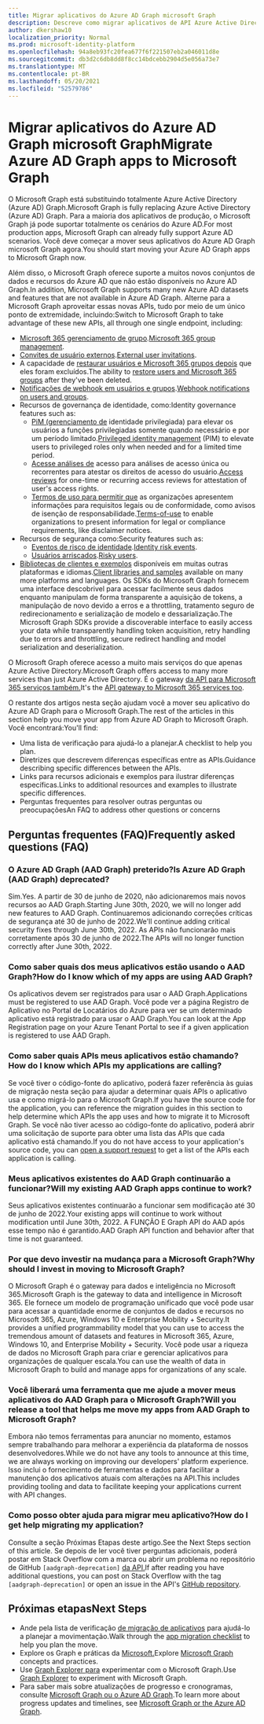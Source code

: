 ```yaml
---
title: Migrar aplicativos do Azure AD Graph microsoft Graph
description: Descreve como migrar aplicativos de API Azure Active Directory (Azure AD) para a API Graph Microsoft.
author: dkershaw10
localization_priority: Normal
ms.prod: microsoft-identity-platform
ms.openlocfilehash: 94a8eb93fc20fea677f6f221507eb2a046011d8e
ms.sourcegitcommit: db3d2c6db8dd8f8cc14bdcebb2904d5e056a73e7
ms.translationtype: MT
ms.contentlocale: pt-BR
ms.lasthandoff: 05/20/2021
ms.locfileid: "52579786"
---
```

# <a name="migrate-azure-ad-graph-apps-to-microsoft-graph"></a><span data-ttu-id="8e180-103">Migrar aplicativos do Azure AD Graph microsoft Graph</span><span class="sxs-lookup"><span data-stu-id="8e180-103">Migrate Azure AD Graph apps to Microsoft Graph</span></span>

<span data-ttu-id="8e180-104">O Microsoft Graph está substituindo totalmente Azure Active Directory (Azure AD) Graph.</span><span class="sxs-lookup"><span data-stu-id="8e180-104">Microsoft Graph is fully replacing Azure Active Directory (Azure AD) Graph.</span></span> <span data-ttu-id="8e180-105">Para a maioria dos aplicativos de produção, o Microsoft Graph já pode suportar totalmente os cenários do Azure AD.</span><span class="sxs-lookup"><span data-stu-id="8e180-105">For most production apps, Microsoft Graph can already fully support Azure AD scenarios.</span></span> <span data-ttu-id="8e180-106">Você deve começar a mover seus aplicativos do Azure AD Graph microsoft Graph agora.</span><span class="sxs-lookup"><span data-stu-id="8e180-106">You should start moving your Azure AD Graph apps to Microsoft Graph now.</span></span>

<span data-ttu-id="8e180-107">Além disso, o Microsoft Graph oferece suporte a muitos novos conjuntos de dados e recursos do Azure AD que não estão disponíveis no Azure AD Graph.</span><span class="sxs-lookup"><span data-stu-id="8e180-107">In addition, Microsoft Graph supports many new Azure AD datasets and features that are not available in Azure AD Graph.</span></span> <span data-ttu-id="8e180-108">Alterne para a Microsoft Graph aproveitar essas novas APIs, tudo por meio de um único ponto de extremidade, incluindo:</span><span class="sxs-lookup"><span data-stu-id="8e180-108">Switch to Microsoft Graph to take advantage of these new APIs, all through one single endpoint, including:</span></span>

- <span data-ttu-id="8e180-109">[Microsoft 365 gerenciamento de grupo](/graph/office365-groups-concept-overview).</span><span class="sxs-lookup"><span data-stu-id="8e180-109">[Microsoft 365 group management](/graph/office365-groups-concept-overview).</span></span>
- <span data-ttu-id="8e180-110">[Convites de usuário externos](/graph/api/resources/invitation?view=graph-rest-1.0).</span><span class="sxs-lookup"><span data-stu-id="8e180-110">[External user invitations](/graph/api/resources/invitation?view=graph-rest-1.0).</span></span>
- <span data-ttu-id="8e180-111">A capacidade de [restaurar usuários e Microsoft 365 grupos depois](/graph/api/resources/directory?view=graph-rest-1.0) que eles foram excluídos.</span><span class="sxs-lookup"><span data-stu-id="8e180-111">The ability to [restore users and Microsoft 365 groups](/graph/api/resources/directory?view=graph-rest-1.0) after they've been deleted.</span></span>
- <span data-ttu-id="8e180-112">[Notificações de webhook em usuários e grupos](/graph/webhooks?toc=./ref/toc.json&view=graph-rest-1.0).</span><span class="sxs-lookup"><span data-stu-id="8e180-112">[Webhook notifications on users and groups](/graph/webhooks?toc=./ref/toc.json&view=graph-rest-1.0).</span></span>
- <span data-ttu-id="8e180-113">Recursos de governança de identidade, como:</span><span class="sxs-lookup"><span data-stu-id="8e180-113">Identity governance features such as:</span></span>
  - <span data-ttu-id="8e180-114">[PiM (gerenciamento de](/graph/api/resources/privilegedidentitymanagement-root?view=graph-rest-beta) identidade privilegiada) para elevar os usuários a funções privilegiadas somente quando necessário e por um período limitado.</span><span class="sxs-lookup"><span data-stu-id="8e180-114">[Privileged identity management](/graph/api/resources/privilegedidentitymanagement-root?view=graph-rest-beta) (PIM) to elevate users to privileged roles only when needed and for a limited time period.</span></span>
  - <span data-ttu-id="8e180-115">[Acesse análises de](/graph/api/resources/accessreviews-root?view=graph-rest-beta) acesso para análises de acesso única ou recorrentes para atestar os direitos de acesso do usuário.</span><span class="sxs-lookup"><span data-stu-id="8e180-115">[Access reviews](/graph/api/resources/accessreviews-root?view=graph-rest-beta) for one-time or recurring access reviews for attestation of user's access rights.</span></span>
  - <span data-ttu-id="8e180-116">[Termos de uso para permitir que](/graph/api/resources/accessreviews-root?view=graph-rest-beta) as organizações apresentem informações para requisitos legais ou de conformidade, como avisos de isenção de responsabilidade.</span><span class="sxs-lookup"><span data-stu-id="8e180-116">[Terms-of-use](/graph/api/resources/accessreviews-root?view=graph-rest-beta) to enable organizations to present information for legal or compliance requirements, like disclaimer notices.</span></span>
- <span data-ttu-id="8e180-117">Recursos de segurança como:</span><span class="sxs-lookup"><span data-stu-id="8e180-117">Security features such as:</span></span>
  - <span data-ttu-id="8e180-118">[Eventos de risco de identidade](/graph/api/resources/identityriskevent?view=graph-rest-beta).</span><span class="sxs-lookup"><span data-stu-id="8e180-118">[Identity risk events](/graph/api/resources/identityriskevent?view=graph-rest-beta).</span></span>
  - <span data-ttu-id="8e180-119">[Usuários arriscados](/graph/api/resources/riskyuser?view=graph-rest-beta).</span><span class="sxs-lookup"><span data-stu-id="8e180-119">[Risky users](/graph/api/resources/riskyuser?view=graph-rest-beta).</span></span>
- <span data-ttu-id="8e180-120">[Bibliotecas de clientes e exemplos](/graph/) disponíveis em muitas outras plataformas e idiomas.</span><span class="sxs-lookup"><span data-stu-id="8e180-120">[Client libraries and samples](/graph/) available on many more platforms and languages.</span></span> <span data-ttu-id="8e180-121">Os SDKs do Microsoft Graph fornecem uma interface descobrivel para acessar facilmente seus dados enquanto manipulam de forma transparente a aquisição de tokens, a manipulação de novo devido a erros e a throttling, tratamento seguro de redirecionamento e serialização de modelo e dessarialização.</span><span class="sxs-lookup"><span data-stu-id="8e180-121">The Microsoft Graph SDKs provide a discoverable interface to easily access your data while transparently handling token acquisition, retry handling due to errors and throttling, secure redirect handling and model serialization and deserialization.</span></span>

<span data-ttu-id="8e180-122">O Microsoft Graph oferece acesso a muito mais serviços do que apenas Azure Active Directory.</span><span class="sxs-lookup"><span data-stu-id="8e180-122">Microsoft Graph offers access to many more services than just Azure Active Directory.</span></span> <span data-ttu-id="8e180-123">É o gateway [da API para Microsoft 365 serviços também.](/graph/)</span><span class="sxs-lookup"><span data-stu-id="8e180-123">It's the [API gateway to Microsoft 365 services too](/graph/).</span></span>

<span data-ttu-id="8e180-124">O restante dos artigos nesta seção ajudam você a mover seu aplicativo do Azure AD Graph para o Microsoft Graph.</span><span class="sxs-lookup"><span data-stu-id="8e180-124">The rest of the articles in this section help you move your app from Azure AD Graph to Microsoft Graph.</span></span> <span data-ttu-id="8e180-125">Você encontrará:</span><span class="sxs-lookup"><span data-stu-id="8e180-125">You'll find:</span></span>

- <span data-ttu-id="8e180-126">Uma lista de verificação para ajudá-lo a planejar.</span><span class="sxs-lookup"><span data-stu-id="8e180-126">A checklist to help you plan.</span></span>
- <span data-ttu-id="8e180-127">Diretrizes que descrevem diferenças específicas entre as APIs.</span><span class="sxs-lookup"><span data-stu-id="8e180-127">Guidance describing specific differences between the APIs.</span></span>
- <span data-ttu-id="8e180-128">Links para recursos adicionais e exemplos para ilustrar diferenças específicas.</span><span class="sxs-lookup"><span data-stu-id="8e180-128">Links to additional resources and examples to illustrate specific differences.</span></span>
- <span data-ttu-id="8e180-129">Perguntas frequentes para resolver outras perguntas ou preocupações</span><span class="sxs-lookup"><span data-stu-id="8e180-129">An FAQ to address other questions or concerns</span></span>


## <a name="frequently-asked-questions-faq"></a><span data-ttu-id="8e180-130">Perguntas frequentes (FAQ)</span><span class="sxs-lookup"><span data-stu-id="8e180-130">Frequently asked questions (FAQ)</span></span>

### <a name="is-azure-ad-graph-aad-graph-deprecated"></a><span data-ttu-id="8e180-131">O Azure AD Graph (AAD Graph) preterido?</span><span class="sxs-lookup"><span data-stu-id="8e180-131">Is Azure AD Graph (AAD Graph) deprecated?</span></span>  
<span data-ttu-id="8e180-132">Sim.</span><span class="sxs-lookup"><span data-stu-id="8e180-132">Yes.</span></span> <span data-ttu-id="8e180-133">A partir de 30 de junho de 2020, não adicionaremos mais novos recursos ao AAD Graph.</span><span class="sxs-lookup"><span data-stu-id="8e180-133">Starting June 30th, 2020, we will no longer add new features to AAD Graph.</span></span> <span data-ttu-id="8e180-134">Continuaremos adicionando correções críticas de segurança até 30 de junho de 2022.</span><span class="sxs-lookup"><span data-stu-id="8e180-134">We'll continue adding critical security fixes through June 30th, 2022.</span></span> <span data-ttu-id="8e180-135">As APIs não funcionarão mais corretamente após 30 de junho de 2022.</span><span class="sxs-lookup"><span data-stu-id="8e180-135">The APIs will no longer function correctly after June 30th, 2022.</span></span>

### <a name="how-do-i-know-which-of-my-apps-are-using-aad-graph"></a><span data-ttu-id="8e180-136">Como saber quais dos meus aplicativos estão usando o AAD Graph?</span><span class="sxs-lookup"><span data-stu-id="8e180-136">How do I know which of my apps are using AAD Graph?</span></span>  
<span data-ttu-id="8e180-137">Os aplicativos devem ser registrados para usar o AAD Graph.</span><span class="sxs-lookup"><span data-stu-id="8e180-137">Applications must be registered to use AAD Graph.</span></span>  <span data-ttu-id="8e180-138">Você pode ver a página Registro de Aplicativo no Portal de Locatários do Azure para ver se um determinado aplicativo está registrado para usar o AAD Graph.</span><span class="sxs-lookup"><span data-stu-id="8e180-138">You can look at the App Registration page on your Azure Tenant Portal to see if a given application is registered to use AAD Graph.</span></span>

### <a name="how-do-i-know-which-apis-my-applications-are-calling"></a><span data-ttu-id="8e180-139">Como saber quais APIs meus aplicativos estão chamando?</span><span class="sxs-lookup"><span data-stu-id="8e180-139">How do I know which APIs my applications are calling?</span></span>
<span data-ttu-id="8e180-140">Se você tiver o código-fonte do aplicativo, poderá fazer referência às guias de migração nesta seção para ajudar a determinar quais APIs o aplicativo usa e como migrá-lo para o Microsoft Graph.</span><span class="sxs-lookup"><span data-stu-id="8e180-140">If you have the source code for the application, you can reference the migration guides in this section to help determine which APIs the app uses and how to migrate it to Microsoft Graph.</span></span> <span data-ttu-id="8e180-141">Se você não tiver acesso ao código-fonte [](developer-support-help-options.md#open-a-support-request) do aplicativo, poderá abrir uma solicitação de suporte para obter uma lista das APIs que cada aplicativo está chamando.</span><span class="sxs-lookup"><span data-stu-id="8e180-141">If you do not have access to your application's source code, you can [open a support request](developer-support-help-options.md#open-a-support-request) to get a list of the APIs each application is calling.</span></span>

### <a name="will-my-existing-aad-graph-apps-continue-to-work"></a><span data-ttu-id="8e180-142">Meus aplicativos existentes do AAD Graph continuarão a funcionar?</span><span class="sxs-lookup"><span data-stu-id="8e180-142">Will my existing AAD Graph apps continue to work?</span></span> 
<span data-ttu-id="8e180-143">Seus aplicativos existentes continuarão a funcionar sem modificação até 30 de junho de 2022.</span><span class="sxs-lookup"><span data-stu-id="8e180-143">Your existing apps will continue to work without modification until June 30th, 2022.</span></span> <span data-ttu-id="8e180-144">A FUNÇÃO E Graph API do AAD após esse tempo não é garantido.</span><span class="sxs-lookup"><span data-stu-id="8e180-144">AAD Graph API function and behavior after that time is not guaranteed.</span></span>

### <a name="why-should-i-invest-in-moving-to-microsoft-graph"></a><span data-ttu-id="8e180-145">Por que devo investir na mudança para a Microsoft Graph?</span><span class="sxs-lookup"><span data-stu-id="8e180-145">Why should I invest in moving to Microsoft Graph?</span></span>  
<span data-ttu-id="8e180-146">O Microsoft Graph é o gateway para dados e inteligência no Microsoft 365.</span><span class="sxs-lookup"><span data-stu-id="8e180-146">Microsoft Graph is the gateway to data and intelligence in Microsoft 365.</span></span> <span data-ttu-id="8e180-147">Ele fornece um modelo de programação unificado que você pode usar para acessar a quantidade enorme de conjuntos de dados e recursos no Microsoft 365, Azure, Windows 10 e Enterprise Mobility + Security.</span><span class="sxs-lookup"><span data-stu-id="8e180-147">It provides a unified programmability model that you can use to access the tremendous amount of datasets and features in Microsoft 365, Azure, Windows 10, and Enterprise Mobility + Security.</span></span> <span data-ttu-id="8e180-148">Você pode usar a riqueza de dados no Microsoft Graph para criar e gerenciar aplicativos para organizações de qualquer escala.</span><span class="sxs-lookup"><span data-stu-id="8e180-148">You can use the wealth of data in Microsoft Graph to build and manage apps for organizations of any scale.</span></span>

### <a name="will-you-release-a-tool-that-helps-me-move-my-apps-from-aad-graph-to-microsoft-graph"></a><span data-ttu-id="8e180-149">Você liberará uma ferramenta que me ajude a mover meus aplicativos do AAD Graph para o Microsoft Graph?</span><span class="sxs-lookup"><span data-stu-id="8e180-149">Will you release a tool that helps me move my apps from AAD Graph to Microsoft Graph?</span></span>  
<span data-ttu-id="8e180-150">Embora não temos ferramentas para anunciar no momento, estamos sempre trabalhando para melhorar a experiência da plataforma de nossos desenvolvedores.</span><span class="sxs-lookup"><span data-stu-id="8e180-150">While we do not have any tools to announce at this time, we are always working on improving our developers' platform experience.</span></span> <span data-ttu-id="8e180-151">Isso inclui o fornecimento de ferramentas e dados para facilitar a manutenção dos aplicativos atuais com alterações na API.</span><span class="sxs-lookup"><span data-stu-id="8e180-151">This includes providing tooling and data to facilitate keeping your applications current with API changes.</span></span>

### <a name="how-do-i-get-help-migrating-my-application"></a><span data-ttu-id="8e180-152">Como posso obter ajuda para migrar meu aplicativo?</span><span class="sxs-lookup"><span data-stu-id="8e180-152">How do I get help migrating my application?</span></span>  
<span data-ttu-id="8e180-153">Consulte a seção Próximas Etapas deste artigo.</span><span class="sxs-lookup"><span data-stu-id="8e180-153">See the Next Steps section of this article.</span></span> <span data-ttu-id="8e180-154">Se depois de ler você tiver perguntas adicionais, poderá postar em Stack Overflow com a marca ou abrir um problema no repositório de GitHub `[aadgraph-deprecation]` [da API.](https://github.com/microsoftgraph)</span><span class="sxs-lookup"><span data-stu-id="8e180-154">If after reading you have additional questions, you can post on Stack Overflow with the tag `[aadgraph-deprecation]` or open an issue in the API's [GitHub repository](https://github.com/microsoftgraph).</span></span>


## <a name="next-steps"></a><span data-ttu-id="8e180-155">Próximas etapas</span><span class="sxs-lookup"><span data-stu-id="8e180-155">Next Steps</span></span>

- <span data-ttu-id="8e180-156">Ande pela lista de verificação [de migração de aplicativos](migrate-azure-ad-graph-planning-checklist.md) para ajudá-lo a planejar a movimentação.</span><span class="sxs-lookup"><span data-stu-id="8e180-156">Walk through the [app migration checklist](migrate-azure-ad-graph-planning-checklist.md) to help you plan the move.</span></span>
- <span data-ttu-id="8e180-157">Explore os Graph e práticas da [Microsoft.](/graph/overview)</span><span class="sxs-lookup"><span data-stu-id="8e180-157">Explore [Microsoft Graph](/graph/overview) concepts and practices.</span></span>
- <span data-ttu-id="8e180-158">Use [Graph Explorer para](https://aka.ms/ge) experimentar com o Microsoft Graph.</span><span class="sxs-lookup"><span data-stu-id="8e180-158">Use [Graph Explorer](https://aka.ms/ge) to experiment with Microsoft Graph.</span></span>
- <span data-ttu-id="8e180-159">Para saber mais sobre atualizações de progresso e cronogramas, consulte [Microsoft Graph ou o Azure AD Graph](https://developer.microsoft.com/graph/blogs/microsoft-graph-or-azure-ad-graph/).</span><span class="sxs-lookup"><span data-stu-id="8e180-159">To learn more about progress updates and timelines, see [Microsoft Graph or the Azure AD Graph](https://developer.microsoft.com/graph/blogs/microsoft-graph-or-azure-ad-graph/).</span></span>

